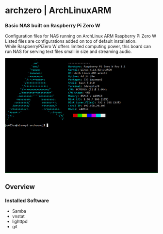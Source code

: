 # archzero | ArchLinuxARM
### Basic NAS built on Raspberry Pi Zero W
Configuration files for NAS running on ArchLinux ARM Raspberry Pi Zero W  
Listed files are configurations added on top of default installation.  
While RaspberryPiZero W offers limited computing power, this board can run NAS for serving text files small in size and streaming audio. 

![Screenshot](/assets/img/screenshot_001.jpg)

## Overview
### Installed Software
  - Samba
  - vnstat
  - lighttpd
  - git
